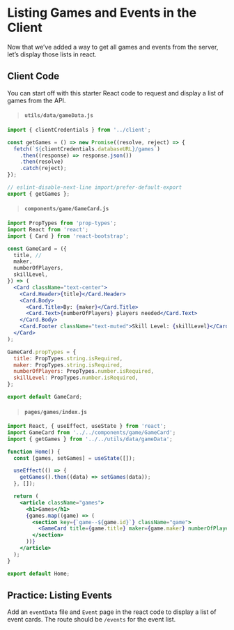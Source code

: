 # Listing Games and Events in the Client

Now that we’ve added a way to get all games and events from the server, let’s display those lists in react.

## Client Code

You can start off with this starter React code to request and display a list of games from the API.

> #### `utils/data/gameData.js`

```jsx
import { clientCredentials } from '../client';

const getGames = () => new Promise((resolve, reject) => {
  fetch(`${clientCredentials.databaseURL}/games`)
    .then((response) => response.json())
    .then(resolve)
    .catch(reject);
});

// eslint-disable-next-line import/prefer-default-export
export { getGames };
```

> #### `components/game/GameCard.js`

```jsx
import PropTypes from 'prop-types';
import React from 'react';
import { Card } from 'react-bootstrap';

const GameCard = ({
  title, //
  maker,
  numberOfPlayers,
  skillLevel,
}) => (
  <Card className="text-center">
    <Card.Header>{title}</Card.Header>
    <Card.Body>
      <Card.Title>By: {maker}</Card.Title>
      <Card.Text>{numberOfPlayers} players needed</Card.Text>
    </Card.Body>
    <Card.Footer className="text-muted">Skill Level: {skillLevel}</Card.Footer>
  </Card>
);

GameCard.propTypes = {
  title: PropTypes.string.isRequired,
  maker: PropTypes.string.isRequired,
  numberOfPlayers: PropTypes.number.isRequired,
  skillLevel: PropTypes.number.isRequired,
};

export default GameCard;
```

> #### `pages/games/index.js`

```jsx
import React, { useEffect, useState } from 'react';
import GameCard from '../../components/game/GameCard';
import { getGames } from '../../utils/data/gameData';

function Home() {
  const [games, setGames] = useState([]);

  useEffect(() => {
    getGames().then((data) => setGames(data));
  }, []);

  return (
    <article className="games">
      <h1>Games</h1>
      {games.map((game) => (
        <section key={`game--${game.id}`} className="game">
          <GameCard title={game.title} maker={game.maker} numberOfPlayers={game.number_of_players} skillLevel={game.skill_level} />
        </section>
      ))}
    </article>
  );
}

export default Home;
```

## Practice: Listing Events

Add an `eventData` file and `Event` page in the react code to display a list of event cards. The route should be `/events` for the event list.
